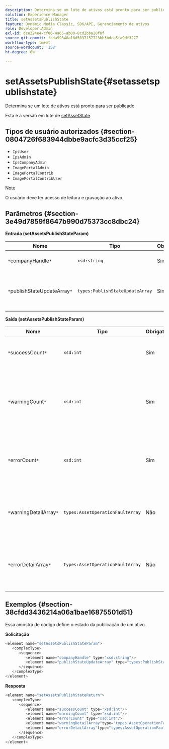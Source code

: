 ```yaml
---
description: Determina se um lote de ativos está pronto para ser publicado.
solution: Experience Manager
title: setAssetsPublishState
feature: Dynamic Media Classic, SDK/API, Gerenciamento de ativos
role: Developer,Admin
exl-id: dce324e4-cf86-4a65-ab00-8cd2bba20f8f
source-git-commit: fcda99340a18d5037157723bb3bdca5fa9df3277
workflow-type: tm+mt
source-wordcount: '158'
ht-degree: 0%

---
```


# setAssetsPublishState{#setassetspublishstate}

Determina se um lote de ativos está pronto para ser publicado.

Esta é a versão em lote de [setAssetState](../../../operations/c-operations-intro/c-methods/r-set-asset-publish-state.md#reference-9efc2eeea42348e0b1d5f3d1005c6563).

## Tipos de usuário autorizados {#section-0804726f683944dbbe9acfc3d35ccf25}

* `IpsUser`
* `IpsAdmin`
* `IpsCompanyAdmin`
* `ImagePortalAdmin`
* `ImagePortalContrib`
* `ImagePortalContribUser`

>[!NOTE]
>
>O usuário deve ter acesso de leitura e gravação ao ativo.

## Parâmetros {#section-3e49d7859f8647b990d75373cc8dbc24}

**Entrada (setAssetsPublishStateParam)**

| Nome | Tipo | Obrigatório | Descrição |
|---|---|---|---|
| `*`companyHandle`*` | `xsd:string` | Sim | Manuseio da empresa. |
| `*`publishStateUpdateArray`*` | `types:PublishStateUpdateArray` | Sim | Matriz de valores de estado de publicação para os ativos. |

**Saída (setAssetsPublishStateParam)**

| Nome | Tipo | Obrigatório | Descrição |
|---|---|---|---|
| `*`successCount`*` | `xsd:int` | Sim | A quantidade de ativos atualizados com êxito. |
| `*`warningCount`*` | `xsd:int` | Sim | O número de ativos que geraram um aviso quando a operação tentou atualizá-los. |
| `*`errorCount`*` | `xsd:int` | Sim | O número de ativos que geraram um erro quando a operação tentou excluí-los. |
| `*`warningDetailArray`*` | `types:AssetOperationFaultArray` | Não | Detalhes associados às atualizações de ativos que geraram um aviso. |
| `*`errorDetailArray`*` | `types:AssetOperationFaultArray` | Não | Detalhes associados às atualizações de ativos que geraram um erro. |

## Exemplos {#section-38cfdd3436214a06a1bae16875501d51}

Essa amostra de código define o estado da publicação de um ativo.

**Solicitação**

```java
<element name="setAssetsPublishStateParam">
   <complexType>
      <sequence>
         <element name="companyHandle" type="xsd:string"/>
         <element name="publishStateUpdateArray" type="types:PublishStateUpdateArray"/>
      </sequence>
   </complexType>
</element>
```

**Resposta**

```java
<element name="setAssetsPublishStateReturn">
   <complexType>
      <sequence>
         <element name="successCount" type="xsd:int"/>
         <element name="warningCount" type="xsd:int"/>
         <element name="errorCount" type="xsd:int"/>
         <element name="warningDetailArray"type="types:AssetOperationFaultArray" minOccurs="0"/>
         <element name="errorDetailArray"type="types:AssetOperationFaultArray" minOccurs="0"/>
      </sequence>
   </complexType>
</element>
```
